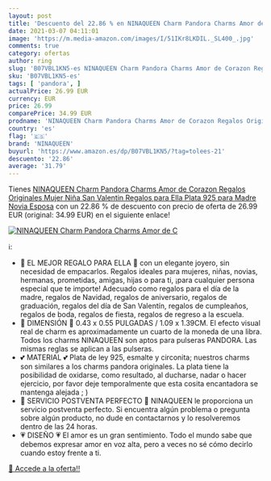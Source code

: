 ```yaml
---
layout: post
title: 'Descuento del 22.86 % en NINAQUEEN Charm Pandora Charms Amor de C'
date: 2021-03-07 04:11:01
image: 'https://m.media-amazon.com/images/I/51IKr8LKDIL._SL400_.jpg'
comments: true
category: ofertas
author: ring
slug: 'B07VBL1KN5-es NINAQUEEN Charm Pandora Charms Amor de Corazon Regalos...'
sku: 'B07VBL1KN5-es'
tags: [ 'pandora', ]
actualPrice: 26.99 EUR
currency: EUR
price: 26.99
comparePrice: 34.99 EUR
prodname: 'NINAQUEEN Charm Pandora Charms Amor de Corazon Regalos Originales Mujer Niña San Valentin Regalos para Ella Plata 925 para Madre Novia Esposa'
country: 'es'
flag: '🇪🇸'
brand: 'NINAQUEEN'
buyurl: 'https://www.amazon.es/dp/B07VBL1KN5/?tag=tolees-21'
descuento: '22.86'
average: '31.79'
---
```


Tienes [NINAQUEEN Charm Pandora Charms Amor de Corazon Regalos Originales Mujer Niña San Valentin Regalos para Ella Plata 925 para Madre Novia Esposa](https://www.amazon.es/dp/B07VBL1KN5/?tag=tolees-21) con un 22.86 % de descuento con precio de oferta de 26.99 EUR (original: 34.99 EUR) en el siguiente enlace!

[![NINAQUEEN Charm Pandora Charms Amor de C](https://m.media-amazon.com/images/I/51IKr8LKDIL._SL400_.jpg)](https://www.amazon.es/dp/B07VBL1KN5/?tag=tolees-21)

ℹ️:

- 💝 EL MEJOR REGALO PARA ELLA 💝 con un elegante joyero, sin necesidad de empacarlos. Regalos ideales para mujeres, niñas, novias, hermanas, prometidas, amigas, hijas o para ti, ¡para cualquier persona especial que te importe! Adecuado como regalos para el día de la madre, regalos de Navidad, regalos de aniversario, regalos de graduación, regalos del día de San Valentín, regalos de cumpleaños, regalos de boda, regalos de fiesta, regalos de regreso a la escuela.
- 💞 DIMENSIÓN 💞 0.43 x 0.55 PULGADAS / 1.09 x 1.39CM. El efecto visual real de charm es aproximadamente un cuarto de la moneda de una libra. Todos los charms NINAQUEEN son aptos para pulseras PANDORA. Las mismas reglas se aplican a las pulseras.
- 💕 MATERIAL 💕 Plata de ley 925, esmalte y circonita; nuestros charms son similares a los charms pandora originales. La plata tiene la posibilidad de oxidarse, como resultado, al ducharse, nadar o hacer ejercicio, por favor deje temporalmente que esta cosita encantadora se mantenga alejada ; )
- 🎁 SERVICIO POSTVENTA PERFECTO 🎁 NINAQUEEN le proporciona un servicio postventa perfecto. Si encuentra algún problema o pregunta sobre algún producto, no dude en contactarnos y lo resolveremos dentro de las 24 horas.
- 💗 DISEÑO 💗 El amor es un gran sentimiento. Todo el mundo sabe que debemos expresar amor en voz alta, pero a veces no sé cómo decirlo cuando estoy frente a ti.

[🛒 Accede a la oferta!!](https://www.amazon.es/dp/B07VBL1KN5/?tag=tolees-21)
